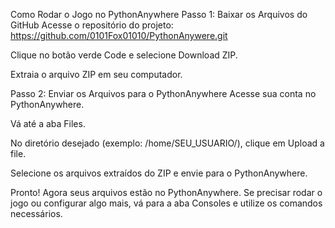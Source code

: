 Como Rodar o Jogo no PythonAnywhere
Passo 1: Baixar os Arquivos do GitHub
Acesse o repositório do projeto:
https://github.com/0101Fox01010/PythonAnywere.git

Clique no botão verde Code e selecione Download ZIP.

Extraia o arquivo ZIP em seu computador.

Passo 2: Enviar os Arquivos para o PythonAnywhere
Acesse sua conta no PythonAnywhere.

Vá até a aba Files.

No diretório desejado (exemplo: /home/SEU_USUARIO/), clique em Upload a file.

Selecione os arquivos extraídos do ZIP e envie para o PythonAnywhere.

Pronto!
Agora seus arquivos estão no PythonAnywhere. Se precisar rodar o jogo ou configurar algo mais, vá para a aba Consoles e utilize os comandos necessários.

